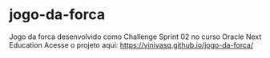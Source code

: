 # jogo-da-forca
Jogo da forca desenvolvido como Challenge Sprint 02 no curso Oracle Next Education
Acesse o projeto aqui: https://vinivasq.github.io/jogo-da-forca/ 
